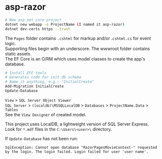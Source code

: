 # asp-razor

```bash
# New asp.net core project
dotnet new webapp -o ProjectName (I named it asp-razor)
dotnet dev-certs https --trust
```

The `Pages` folder contains `.cshtml` for markup and/or .`cshtml.cs` for event logic.  
Supporting files begin with an underscore. The wwwroot folder contains static assets.  
The EF Core is an O/RM which uses model classes to create the app's database.  

```ps1
# Install EFC tools
# Generates code for init db schema
# Name it anything, e.g.: "InitialCreate"
Add-Migration InitialCreate
Update-Database
```

`View` > `SQL Server Object Viewer`  
`SQL Server` > `(localdb)\MSSQLLocalDB` > `Databases` > `ProjectName.Data` > `Tables`  
See the `View Designer` of created model.

This project uses LocalDB, a lightweight version of SQL Server Express.  
Look for `*.mdf` files in the `C:\Users\<user>\` directory.

If `Update-Database` has not been run:

```error
SqlException: Cannot open database "RazorPagesMovieContext-" requested by the login. The login failed. Login failed for user 'user name'.
```
